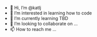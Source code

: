 - 👋 Hi, I’m @katlj
- 👀 I’m interested in learning how to code
- 🌱 I’m currently learning TBD
- 💞️ I’m looking to collaborate on ...
- 📫 How to reach me ...

<!---
katlj/katlj is a ✨ special ✨ repository because its `README.md` (this file) appears on your GitHub profile.
You can click the Preview link to take a look at your changes.
--->
